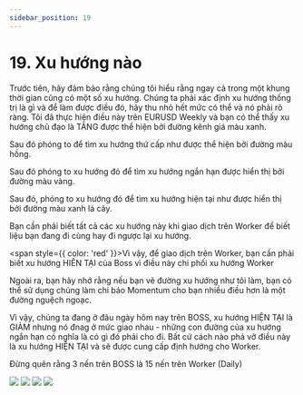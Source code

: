 ```yaml
---
sidebar_position: 19
---
```

# 19. Xu hướng nào
Trước tiên, hãy đảm bảo rằng chúng tôi hiểu rằng ngay cả trong một khung thời gian cũng có một số xu hướng. Chúng ta phải xác định xu hướng thống trị là gì và để làm được điều đó, hãy thu nhỏ hết mức có thể và nó phải rõ ràng. Tôi đã thực hiện điều này trên EURUSD Weekly và bạn có thể thấy xu hướng chủ đạo là TĂNG được thể hiện bởi đường kênh giá màu xanh.

Sau đó phóng to để tìm xu hướng thứ cấp như được thể hiện bởi đường màu hồng.

Sau đó phóng to xu hướng đó để tìm xu hướng ngắn hạn được hiển thị bởi đường màu vàng.

Sau đó, phóng to xu hướng đó để tìm xu hướng hiện tại như được hiển thị bởi đường màu xanh lá cây.

Bạn cần phải biết tất cả các xu hướng này khi giao dịch trên Worker để biết liệu bạn đang đi cùng hay đi ngược lại xu hướng.

<span style={{ color: 'red' }}>Vì vậy, để giao dịch trên Worker, bạn cần phải biết xu hướng HIÊN TẠI của Boss vì điều này chi phối xu hướng Worker  </span>

Ngoài ra, bạn hãy nhớ rằng nếu bạn vẽ đường xu hướng như tôi làm, bạn có thể sử dụng chúng làm chỉ báo Momentum cho bạn nhiều điều hơn là một đường nguệch ngoạc.

Vì vậy, chúng ta đang ở đâu ngày hôm nay trên BOSS, xu hướng HIỆN TẠI là GIẢM nhưng nó đnag ở mức giao nhau - những con đường của xu hướng ngắn hạn có nghĩa là có gì đó phải cho đi. Bất cứ cách nào phá vỡ điều này là xu hướng HIỆN TẠI và sẽ được cung cấp định hướng cho Worker.

Đừng quên rằng 3 nến trên BOSS là 15 nến trên Worker (Daily)

![](/img/19-1.gif)
![](/img/19-2.gif)
![](/img/19-3.gif)
![](/img/19-4.gif)